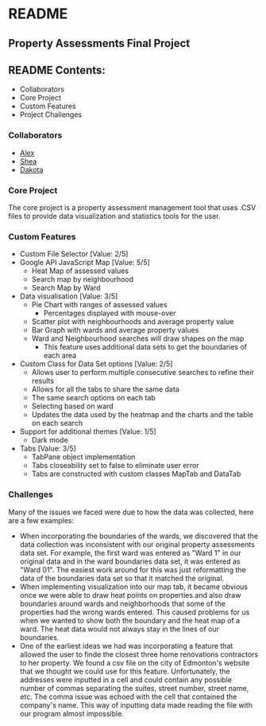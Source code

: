 # README
## Property Assessments Final Project
## README Contents:
- Collaborators
- Core Project
- Custom Features
- Project Challenges

### Collaborators
- [Alex](https://github.com/awworthy)
- [Shea](https://github.com/odlands)
- [Dakota](https://github.com/DakotaDoolaege)

### Core Project
The core project is a property assessment management tool that uses .CSV files to provide data visualization and statistics tools for the user.

### Custom Features
* Custom File Selector [Value: 2/5] 
* Google API JavaScript Map [Value: 5/5] 
    * Heat Map of assessed values
    * Search map by neighbourhood
    * Search Map by Ward
* Data visualisation [Value: 3/5] 
    * Pie Chart with ranges of assessed values
        * Percentages displayed with mouse-over
    * Scatter plot with neighbourhoods and average property value
    * Bar Graph with wards and average property values
    * Ward and Neighbourhood searches will draw shapes on the map
        * This feature uses additional data sets to get the boundaries of each area
* Custom Class for Data Set options [Value: 2/5] 
    * Allows user to perform multiple consecutive searches to refine their results
    * Allows for all the tabs to share the same data 
    * The same search options on each tab
    * Selecting based on ward
    * Updates the data used by the heatmap and the charts and the table on each search
* Support for additional themes [Value: 1/5]
    * Dark mode
* Tabs [Value: 3/5]
    * TabPane object implementation
    * Tabs closeability set to false to eliminate user error
    * Tabs are constructed with custom classes MapTab and DataTab
### Challenges
Many of the issues we faced were due to how the data was collected, here are a few examples:
* When incorporating the boundaries of the wards, we discovered that the 
data collection was inconsistent with our original property assessments data set. For example, the first 
ward was entered as "Ward 1" in our original data and in the ward boundaries data set, it was entered as 
"Ward 01". The easiest work around for this was just reformatting the data of the boundaries data set so 
that it matched the original.
* When implementing visualization into our map tab, it became obvious once we were able to draw heat points 
on properties and also draw boundaries around wards and neighborhoods that some of the properties had the 
wrong wards entered. This caused problems for us when we wanted to show both the boundary and the heat map
of a ward. The heat data would not always stay in the lines of our boundaries.
* One of the earliest ideas we had was incorporating a feature that allowed the user to finde the closest
three home renovations contractors to her property. We found a csv file on the city of Edmonton's website 
that we thought we could use for this feature. Unfortunately, the addresses were inputted in a cell and 
could contain any possible number of commas separating the suites, street number, street name, etc. The 
comma issue was echoed with the cell that contained the company's name. This way of inputting data made 
reading the file with our program almost impossible.
     

